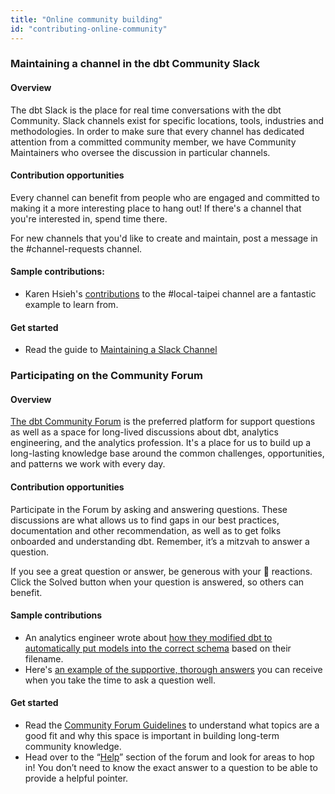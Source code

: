 ```yaml
---
title: "Online community building"
id: "contributing-online-community"
---
```


### Maintaining a channel in the dbt Community Slack

#### Overview

The dbt Slack is the place for real time conversations with the dbt Community. Slack channels exist for specific locations, tools, industries and methodologies. In order to make sure that every channel has dedicated attention from a committed community member, we have Community Maintainers who oversee the discussion in particular channels.

#### Contribution opportunities

Every channel can benefit from people who are engaged and committed to making it a more interesting place to hang out! If there's a channel that you're interested in, spend time there.

For new channels that you'd like to create and maintain, post a message in the #channel-requests channel.

#### Sample contributions:

- Karen Hsieh's [contributions](https://getdbt.slack.com/archives/C02TU2DSKND/p1661483529756289) to the #local-taipei channel are a fantastic example to learn from.

#### Get started

- Read the guide to [Maintaining a Slack Channel](community/resources/maintaining-a-channel)

### Participating on the Community Forum

#### Overview

[The dbt Community Forum](https://discourse.getdbt.com) is the preferred platform for support questions as well as a space for long-lived discussions about dbt, analytics engineering, and the analytics profession. It's a place for us to build up a long-lasting knowledge base around the common challenges, opportunities, and patterns we work with every day.

#### Contribution opportunities

Participate in the Forum by asking and answering questions. These discussions are what allows us to find gaps in our best practices, documentation and other recommendation, as well as to get folks onboarded and understanding dbt. Remember, it’s a mitzvah to answer a question.

If you see a great question or answer, be generous with your 💜 reactions. Click the Solved button when your question is answered, so others can benefit.

#### Sample contributions

- An analytics engineer wrote about [how they modified dbt to automatically put models into the correct schema](https://discourse.getdbt.com/t/extracting-schema-and-model-names-from-the-filename/575) based on their filename.
- Here's [an example of the supportive, thorough answers](https://discourse.getdbt.com/t/is-it-possible-to-have-multiple-files-with-the-same-name-in-dbt/647) you can receive when you take the time to ask a question well.

#### Get started

- Read the [Community Forum Guidelines](/community/resources/forum-guidelines) to understand what topics are a good fit and why this space is important in building long-term community knowledge.
- Head over to the “[Help](https://discourse.getdbt.com/c/help/19)” section of the forum and look for areas to hop in! You don’t need to know the exact answer to a question to be able to provide a helpful pointer.
